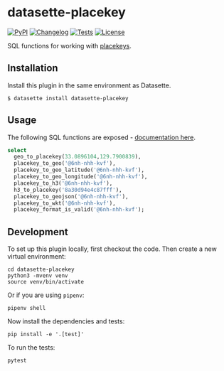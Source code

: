 # datasette-placekey

[![PyPI](https://img.shields.io/pypi/v/datasette-placekey.svg)](https://pypi.org/project/datasette-placekey/)
[![Changelog](https://img.shields.io/github/v/release/simonw/datasette-placekey?include_prereleases&label=changelog)](https://github.com/simonw/datasette-placekey/releases)
[![Tests](https://github.com/simonw/datasette-placekey/workflows/Test/badge.svg)](https://github.com/simonw/datasette-placekey/actions?query=workflow%3ATest)
[![License](https://img.shields.io/badge/license-Apache%202.0-blue.svg)](https://github.com/simonw/datasette-placekey/blob/main/LICENSE)

SQL functions for working with [placekeys](https://www.placekey.io/).

## Installation

Install this plugin in the same environment as Datasette.

    $ datasette install datasette-placekey

## Usage

The following SQL functions are exposed - [documentation here](https://placekey.github.io/placekey-py/placekey.html#module-placekey.placekey).

```sql
select
  geo_to_placekey(33.0896104,129.7900839),
  placekey_to_geo('@6nh-nhh-kvf'),
  placekey_to_geo_latitude('@6nh-nhh-kvf'),
  placekey_to_geo_longitude('@6nh-nhh-kvf'),
  placekey_to_h3('@6nh-nhh-kvf'),
  h3_to_placekey('8a30d94e4c87fff'),
  placekey_to_geojson('@6nh-nhh-kvf'),
  placekey_to_wkt('@6nh-nhh-kvf'),
  placekey_format_is_valid('@6nh-nhh-kvf');
```

## Development

To set up this plugin locally, first checkout the code. Then create a new virtual environment:

    cd datasette-placekey
    python3 -mvenv venv
    source venv/bin/activate

Or if you are using `pipenv`:

    pipenv shell

Now install the dependencies and tests:

    pip install -e '.[test]'

To run the tests:

    pytest
